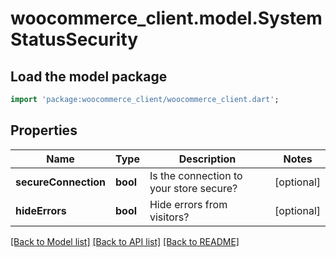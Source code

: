 # woocommerce_client.model.SystemStatusSecurity

## Load the model package
```dart
import 'package:woocommerce_client/woocommerce_client.dart';
```

## Properties
Name | Type | Description | Notes
------------ | ------------- | ------------- | -------------
**secureConnection** | **bool** | Is the connection to your store secure? | [optional] 
**hideErrors** | **bool** | Hide errors from visitors? | [optional] 

[[Back to Model list]](../README.md#documentation-for-models) [[Back to API list]](../README.md#documentation-for-api-endpoints) [[Back to README]](../README.md)


